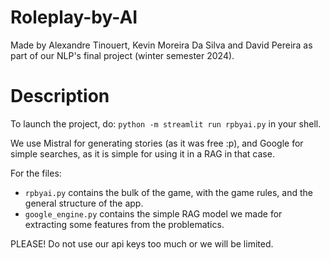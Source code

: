 # Roleplay-by-AI

Made by Alexandre Tinouert, Kevin Moreira Da Silva and David Pereira as part of our NLP's final project (winter semester 2024).

# Description

To launch the project, do: ```python -m streamlit run rpbyai.py``` in your shell.

We use Mistral for generating stories (as it was free :p), and Google for simple searches, as it is simple for using it in a RAG in that case.

For the files:
- ```rpbyai.py``` contains the bulk of the game, with the game rules, and the general structure of the app.
- ```google_engine.py``` contains the simple RAG model we made for extracting some features from the problematics.

PLEASE! Do not use our api keys too much or we will be limited.